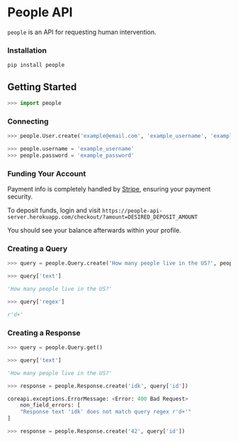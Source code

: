 # People API

`people` is an API for requesting human intervention.


### Installation

```
pip install people
```


## Getting Started

```python
>>> import people
```

### Connecting
```python
>>> people.User.create('example@email.com', 'example_username', 'example_password')

>>> people.username = 'example_username'
>>> people.password = 'example_password'
```

### Funding Your Account

Payment info is completely handled by [Stripe](https://stripe.com/), ensuring your payment security.

To deposit funds, login and visit `https://people-api-server.herokuapp.com/checkout/?amount=DESIRED_DEPOSIT_AMOUNT`

You should see your balance afterwards within your profile.


### Creating a Query
```python
>>> query = people.Query.create('How many people live in the US?', people.regex_utils.NONNEG_INT)

>>> query['text']

'How many people live in the US?'

>>> query['regex']

r'd+'
```

### Creating a Response
```python
>>> query = people.Query.get() 

>>> query['text']

'How many people live in the US?'

>>> response = people.Response.create('idk', query['id'])

coreapi.exceptions.ErrorMessage: <Error: 400 Bad Request>
    non_field_errors: [
    "Response text 'idk' does not match query regex r'd+'"
]

>>> response = people.Response.create('42', query['id'])
```

